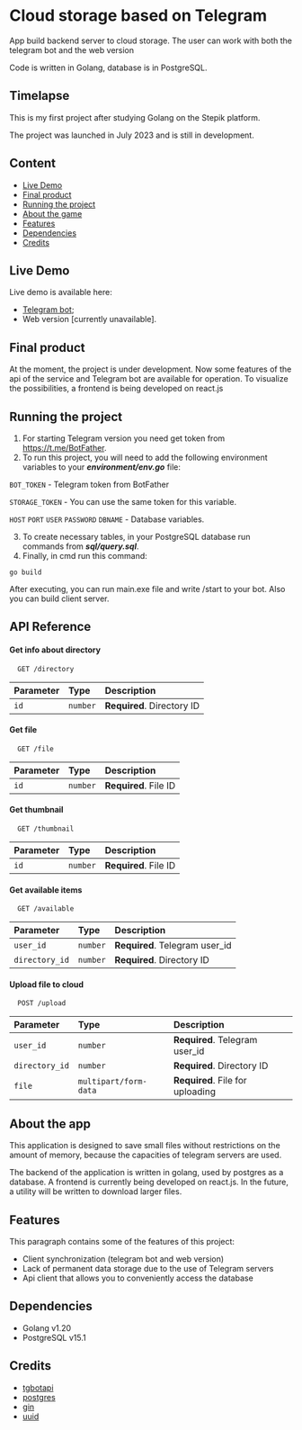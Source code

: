 
# Cloud storage based on Telegram

App build backend server to cloud storage. The user can work with both the telegram bot and the web version

Code is written in Golang, database is in PostgreSQL. 

## Timelapse
This is my first project after studying Golang on the Stepik platform.

The project was launched in July 2023 and is still in development.

## Content
- [Live Demo](https://github.com/egor-denisov/golang-tg-cloud#live-demo)
- [Final product](https://github.com/egor-denisov/golang-tg-cloud#final-product)
- [Running the project](https://github.com/egor-denisov/golang-tg-cloud#running-the-project)
- [About the game](https://github.com/egor-denisov/golang-tg-cloud#about-the-game)
- [Features](https://github.com/egor-denisov/golang-tg-cloud#features)
- [Dependencies](https://github.com/egor-denisov/golang-tg-cloud#dependencies)
- [Credits](https://github.com/egor-denisov/golang-tg-cloud#credits)

## Live Demo
Live demo is available here: 
- [Telegram bot](https://t.me/StorageTest1Bot);
- Web version [currently unavailable].
## Final product

At the moment, the project is under development. Now some features of the api of the service and Telegram bot are available for operation. To visualize the possibilities, a frontend is being developed on react.js

## Running the project
1) For starting Telegram version you need get token from https://t.me/BotFather. 
2) To run this project, you will need to add the following environment variables to your ***environment/env.go*** file:

`BOT_TOKEN` - Telegram token from BotFather

`STORAGE_TOKEN` - You can use the same token for this variable.

`HOST` `PORT` `USER` `PASSWORD` `DBNAME` - Database variables.

3) To create necessary tables, in your PostgreSQL database run commands from ***sql/query.sql***.
4) Finally, in cmd run this command:

```
go build
```
Аfter executing, you can run main.exe file and write /start to your bot. Also you can build client server.


## API Reference

#### Get info about directory

```http
  GET /directory
```

| Parameter | Type     | Description                |
| :-------- | :------- | :------------------------- |
| `id` | `number` | **Required**. Directory ID |

#### Get file

```http
  GET /file
```

| Parameter | Type     | Description                       |
| :-------- | :------- | :-------------------------------- |
| `id` | `number` | **Required**. File ID |

#### Get thumbnail

```http
  GET /thumbnail
```

| Parameter | Type     | Description                       |
| :-------- | :------- | :-------------------------------- |
| `id` | `number` | **Required**. File ID |

#### Get available items

```http
  GET /available
```

| Parameter | Type     | Description                       |
| :-------- | :------- | :-------------------------------- |
| `user_id` | `number` | **Required**. Telegram user_id |
| `directory_id` | `number` | **Required**. Directory ID |

#### Upload file to cloud

```http
  POST /upload
```

| Parameter | Type     | Description                       |
| :-------- | :------- | :-------------------------------- |
| `user_id` | `number` | **Required**. Telegram user_id|
| `directory_id` | `number` | **Required**. Directory ID |
| `file` | `multipart/form-data` | **Required**. File for uploading |


## About the app

This application is designed to save small files without restrictions on the amount of memory, because the capacities of telegram servers are used.

The backend of the application is written in golang, used by postgres as a database. A frontend is currently being developed on react.js. In the future, a utility will be written to download larger files.

## Features

This paragraph contains some of the features of this project:

- Сlient synchronization (telegram bot and web version)
- Lack of permanent data storage due to the use of Telegram servers
- Api client that allows you to conveniently access the database

## Dependencies
- Golang v1.20
- PostgreSQL v15.1

## Credits
- [tgbotapi](https://github.com/go-telegram-bot-api/telegram-bot-api/v5)
- [postgres](https://github.com/lib/pq)
- [gin](https://github.com/gin-gonic/gin)
- [uuid](https://github.com/google/uuid)
